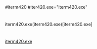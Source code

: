 
#iterm420 
#iter420.exe="iterm420.exe"


## 
#
iterm420.exe(iterm420.exe)[iterm420.exe]
##
#
[iterm420.exe](iterm420.exe)
